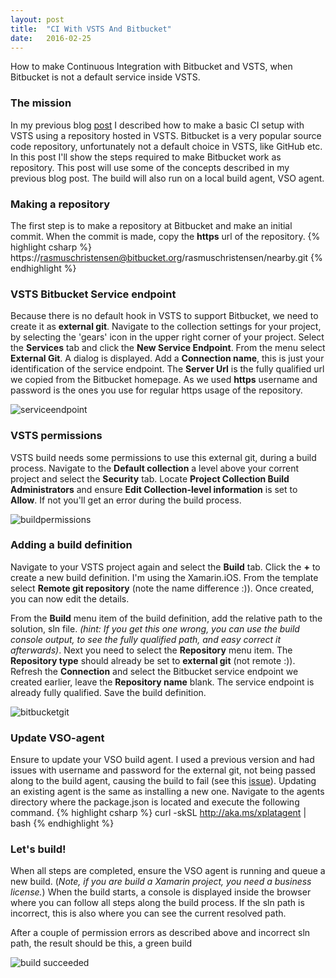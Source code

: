 ```yaml
---
layout: post
title:  "CI With VSTS And Bitbucket"
date:   2016-02-25
---
```


<p class="intro">
<span class="dropcap">H</span>ow to make Continuous Integration with Bitbucket and VSTS, when Bitbucket is not a default service inside VSTS.
</p>


### The mission
In my previous blog [post](http://rasmustc.com/blog/Continuous-Integration-With-VSTS-And-Xamarin/) I described how to make a basic CI setup with VSTS using a repository hosted in VSTS.
Bitbucket is a very popular source code repository, unfortunately not a default choice in VSTS, like GitHub etc. In this post I'll show the steps required
to make Bitbucket work as repository. This post will use some of the concepts described in my previous blog post.
The build will also run on a local build agent, VSO agent.


### Making a repository
The first step is to make a repository at Bitbucket and make an initial commit. When the commit is made, copy the __https__ url of the repository.
{% highlight csharp %}
https://rasmuschristensen@bitbucket.org/rasmuschristensen/nearby.git
{% endhighlight %}

### VSTS Bitbucket Service endpoint
Because there is no default hook in VSTS to support Bitbucket, we need to create it as __external git__.
Navigate to the collection settings for your project, by selecting the 'gears' icon in the upper right corner of your project.
Select the __Services__ tab and click the __New Service Endpoint__. From the menu select __External Git__.
A dialog is displayed. Add a __Connection name__, this is just your identification of the service endpoint.
The __Server Url__ is the fully qualified url we copied from the Bitbucket homepage. As we used __https__ username and password is the ones you use 
for regular https usage of the repository.

<img src="{{ '/assets/img/bitbucketserviceendpoint.png' | prepend: site.baseurl }}" alt="serviceendpoint">


### VSTS permissions
VSTS build needs some permissions to use this external git, during a build process.
Navigate to the __Default collection__ a level above your corrent project and select the __Security__ tab. Locate __Project Collection Build Administrators__ and ensure __Edit Collection-level information__ is set to __Allow__.
If not you'll get an error during the build process.

<img src="{{ '/assets/img/buildpermissions.png' | prepend: site.baseurl }}" alt="buildpermissions">

### Adding a build definition
Navigate to your VSTS project again and select the __Build__ tab. Click the __+__ to create a new build definition.
I'm using the Xamarin.iOS. From the template select __Remote git repository__ (note the name difference :)).
Once created, you can now edit the details. 

From the __Build__ menu item of the build definition, add the relative path to the solution, sln file.
_(hint: If you get this one wrong, you can use the build console output, to see the fully qualified path, and easy correct it afterwards)_.
Next you need to select the __Repository__ menu item. The __Repository type__ should already be set to __external git__ (not remote :)). Refresh the __Connection__ and select
the Bitbucket service endpoint we created earlier, leave the __Repository name__ blank. The service endpoint is already fully qualified. Save the build definition.

<img src="{{ '/assets/img/bitbucketgit.png' | prepend: site.baseurl }}" alt="bitbucketgit">

### Update VSO-agent
Ensure to update your VSO build agent. I used a previous version and had issues with username and password for the external git, not being passed along to the 
build agent, causing the build to fail (see this [issue](https://github.com/Microsoft/vso-agent/issues/183)). Updating an existing agent is the same as installing a new one. Navigate to the agents directory where the package.json is located and 
execute the following command.
{% highlight csharp %}
curl -skSL http://aka.ms/xplatagent | bash
{% endhighlight %} 

### Let's build!
When all steps are completed, ensure the VSO agent is running and queue a new build. (_Note, if you are build a Xamarin project, you need a business license._)
When the build starts, a console is displayed inside the browser where you can follow all steps along the build process. If the sln path is incorrect, this is also where you can see the current resolved path.

After a couple of permission errors as described above and incorrect sln path, the result should be this, a green build

<img src="{{ '/assets/img/buildsucceeded.png' | prepend: site.baseurl }}" alt="build succeeded">
